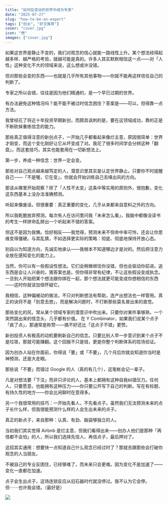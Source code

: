 ```yaml
---
title: "如何在变动的世界中成为专家"
date: "2025-07-27"
slug: "how-to-be-an-expert"
tags: ["创业", "好文推荐"]
cover: "cover.jpg"
icon: "😎"
images: ["cover.jpg"]
---
```

如果这世界是静止不变的，我们对观念的信心就能一路线性上升。某个想法经得起越多样、越严格的考验，就越可能是真的。许多人其实默默相信这一点——对「人性」这种变化不大的领域来说，这么想或许没错。



但对那些会变的东西——也就是几乎所有其他事物——你就不能再这样信任自己的判断了。



专家之所以会错，往往是因为他们精通的，是一个早已过期的世界。



有办法避免这种情况吗？能不能不被过时信念困住？答案是——可以，但得靠一点方法。



我曾经花了将近十年投资早期新创，而颇具讽刺的是，要在这领域成功，靠的正是不断砍掉重练信念的能力。



那些真正值得注意的新创点子，一开始几乎都看起来像烂主意，原因很简单：世界才刚变，而这个变化刚好让它从坏变成了对。我花了很多时间学会分辨这种「翻盘」，而这套技巧，其实也能套用在一切新想法上。



第一步，养成一种信念：世界一定会变。



那些对自己观点越来越笃定的人，潜意识里其实是认定世界静止。只要你不时提醒自己——「不是喔，它在变」，你就会开始训练自己去嗅出风的方向。



那该从哪里开始观察？除了「人性不太变」这条中等实用的原则外，很抱歉，变化这东西基本上没办法准确预测。



听起来像废话，但很重要：真正重要的变化，几乎从来都来自意料之外的方向。



所以我乾脆放弃预测。每次有人在访问里问我「未来怎么看」，我脑中都像没读书的考生一样拼命乱掰出一个听起来不错的答案。



但这不是因为我懒。恰好相反——我觉得，预测未来不但命中率可怜，还会让你思维变得僵硬。与其乱猜，不如选择更实际的策略：彻底、彻底地保持开放心态。



别自以为知道方向，先诚实地承认——我根本不知道哪边才是对的。然后把注意力全放在感知变化的能力上。



当然，你可以有一些假设性想法。它们会稍微绑住你没错，但也会驱动你前进。追东西是会让人兴奋的，猜答案也是。但你得非常有纪律，不让这些假设变成执念。
一旦别人开始把某个想法跟你绑在一起，那个想法就更可能变成你想相信的东西——这时你就该加倍怀疑它。



我相信，这种偏被动的做法，不只对判断想法有帮助，连产出想法也一样管用。真正的诀窍不是「刻意去想」，而是解决问题时，不打断那些莫名冒出来的直觉。



那些变化的风，常从某个领域专家的潜意识中吹出来。只要你对某件事够熟，一个突然跳出来的怪念头，几乎都有价值。
在 Y Combinator，如果我们说某个点子「疯了点」，那通常是称赞——搞不好还比「这点子不错」更赞。



新创投资人有极高的动机要刷新自己的信念。只要比别人早一步意识到某个点子不是垃圾，那就可能赚翻。这个回报不只是钱，更是你整个判断体系的现场验证。



因为创办人站在你面前，你得说「要」或「不要」，几个月后你就会知道你当时是神预测，还是大走眼。



那些说「不要」而错过 Google 的人（真的有几个），这笔帐会记一辈子。



凡是对想法要「下注」而非只评论的人，基本上都拥有这种自我纠错压力。任何人，只要愿意，也能拥有这种压力——你只要公开写下自己的判断。写在有标题、有持久性的地方——你会比闲聊时在意得多。



另一个我很常用的技巧：一开始先看人，不先看点子。虽然我们无法预测未来的点子长什么样，但我很能预测什么样的人会生出未来的点子。



真正的新点子，来自那种：认真、有劲、脑袋够独立的人。



当初我们其实觉得 Airbnb 是烂主意，但我们看得出来——创办人他们是那种「再怪都不会怕」的人，所以我们选择先信人、再信点子，最后押对了。



这招其实通用：想要快一点知道自己什么观念已经过时了？那就去跟那些会打破你观念的人当朋友。



不被自己的专业反困住，已经够难了，而未来只会更难。因为变化不是加速了——变化一直都在加速。



点子会生出点子，这场连锁反应从旧石器时代就没停过。我不认为它会停。
但⋯⋯也许我会错。（最好是）




![](https://prod-files-secure.s3.us-west-2.amazonaws.com/112d0858-5090-4d34-a606-b75eb8d65fd2/46476355-9cf3-4e99-9b7a-3531bc426380/1000202064.png?X-Amz-Algorithm=AWS4-HMAC-SHA256&X-Amz-Content-Sha256=UNSIGNED-PAYLOAD&X-Amz-Credential=ASIAZI2LB466SC6BZSPI%2F20250921%2Fus-west-2%2Fs3%2Faws4_request&X-Amz-Date=20250921T232735Z&X-Amz-Expires=3600&X-Amz-Security-Token=IQoJb3JpZ2luX2VjEJb%2F%2F%2F%2F%2F%2F%2F%2F%2F%2FwEaCXVzLXdlc3QtMiJIMEYCIQDx64bz9kUskqpyi2Yool6rdvFS4VkEb1bCIceY4ZEMHwIhANufzNzHavCqLYmIwLlMPvnslQjWsME27L%2BS3wiBp3QeKv8DCB8QABoMNjM3NDIzMTgzODA1IgzWL5VKC7l1xpkbdGkq3AOMth4sWQiKHsp1tfB07M0Dsa9SGL%2B2tAcO26BoAptgeASKu0oVloWISQ9ZHEIAWa5eoOBCNC%2F7NN%2BwnTtJxSjVsZbZsSESrKC484TCzc98XWvjmFvUvpM%2FGnF32CqPaUmYCMZmPsfz8jVTvroIlux%2FnbMsdkcAp8QXvyLP7nP%2BSpG8brWwfZRFmI98RyRst73yUGeDulPliB%2FyJA1zk19PYbMwYRlOXe55n5AcQOF74%2FQwzwuUFLIYyjSlS5bmCD4relSZxeahABSoIkqVkjl622SGEJzZoA4UND4%2FRbzWwCg6s9Wn%2FhTnMsjpSySJhFkSyVaJST27GdH%2FPEHNiMCIYBs5EqpY98thOOcmtCy7IvfYt1RKUSzM8580dwsXTm9gIpUBWpxgK8dElXMCNelCjTtrfM2gfu9o0NjXiFp7B5QQOFwWPSDlz58wohz1ptSjx0FqkLOSNSmhIJykJENQ9GA5z3eQATVkZGMojp4gtWZgxGwNKz62CZEEwZBUj%2FPJvomIzX6DN0ksMbTlL1fNaNn%2Fh4Xtv3YTrMWWwY6zCtlIVcgLjzuqby0nvubLeHRXpcUZRa8sG4xrjcST4Cukwseec%2BmzV42E18a8OdBXVDy0QK944Bs2IaoWqDCT4MHGBjqkAYX7kW4LzZ6niVXBx9dcniFDNs5J1O3GxxfbEc%2FJ66rHSolvWKuIyyRjfHpNhLo7Z1zUvvDmU3f4psaX7G9AIFGhplBjC8LFhj9Vgqd5pfQ57y78ZYdGRNU1YmKV2v34ZCs%2B6HCI6lxco39zLegWS3YkX0jOber3J6V1JAB7RCVRMWZ%2FZmahPvc2rUe8GToffAhHNjLyq8s62OK7BgizK%2BDe1YlR&X-Amz-Signature=0ef7e49a9d2fcfc592a1545071c505b400f3d9734fe997dd9002ca5ccd29527a&X-Amz-SignedHeaders=host&x-amz-checksum-mode=ENABLED&x-id=GetObject)


